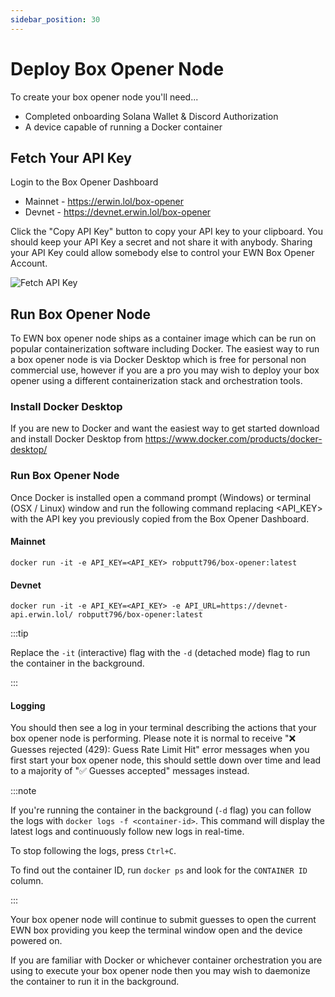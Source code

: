 ```yaml
---
sidebar_position: 30
---
```


# Deploy Box Opener Node

To create your box opener node you'll need...

- Completed onboarding Solana Wallet & Discord Authorization
- A device capable of running a Docker container

## Fetch Your API Key

Login to the Box Opener Dashboard

- Mainnet - https://erwin.lol/box-opener
- Devnet - https://devnet.erwin.lol/box-opener

Click the "Copy API Key" button to copy your API key to your clipboard. You should keep your API Key a secret and not
share it with anybody. Sharing your API Key could allow somebody else to control your EWN Box Opener Account.

![Fetch API Key](https://docs.erwin.lol/img/get_api_key.png "Fetch API Key")

## Run Box Opener Node

To EWN box opener node ships as a container image which can be run on popular containerization software including Docker.
The easiest way to run a box opener node is via Docker Desktop which is free for personal non commercial use, however if you
are a pro you may wish to deploy your box opener using a different containerization stack and orchestration tools.

### Install Docker Desktop

If you are new to Docker and want the easiest way to get started download and install Docker Desktop from https://www.docker.com/products/docker-desktop/

### Run Box Opener Node

Once Docker is installed open a command prompt (Windows) or terminal (OSX / Linux) window and run the following command replacing
\<API_KEY\> with the API key you previously copied from the Box Opener Dashboard.

#### Mainnet

```commandline
docker run -it -e API_KEY=<API_KEY> robputt796/box-opener:latest
```

#### Devnet

```commandline
docker run -it -e API_KEY=<API_KEY> -e API_URL=https://devnet-api.erwin.lol/ robputt796/box-opener:latest
```

:::tip

Replace the `-it` (interactive) flag with the `-d` (detached mode) flag to run the container in the background.

:::

#### Logging

You should then see a log in your terminal describing the actions that your box opener node is performing. Please note it is
normal to receive "❌ Guesses rejected (429): Guess Rate Limit Hit" error messages when you first start your box opener node,
this should settle down over time and lead to a majority of "✅ Guesses accepted" messages instead.

:::note

If you're running the container in the background (`-d` flag) you can follow the logs with `docker logs -f <container-id>`. This command will display the latest logs and continuously follow new logs in real-time.

To stop following the logs, press `Ctrl+C`.

To find out the container ID, run `docker ps` and look for the `CONTAINER ID` column.

:::

Your box opener node will continue to submit guesses to open the current EWN box providing you keep the terminal window open
and the device powered on.

If you are familiar with Docker or whichever container orchestration you are using to execute your box opener node then you
may wish to daemonize the container to run it in the background.

